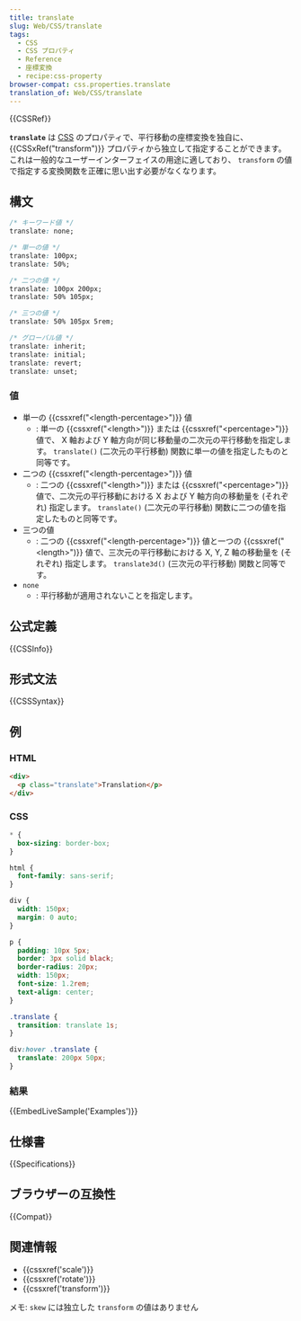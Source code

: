 ```yaml
---
title: translate
slug: Web/CSS/translate
tags:
  - CSS
  - CSS プロパティ
  - Reference
  - 座標変換
  - recipe:css-property
browser-compat: css.properties.translate
translation_of: Web/CSS/translate
---
```

{{CSSRef}}

**`translate`** は [CSS](/ja/docs/Web/CSS) のプロパティで、平行移動の座標変換を独自に、 {{CSSxRef("transform")}} プロパティから独立して指定することができます。これは一般的なユーザーインターフェイスの用途に適しており、 `transform` の値で指定する変換関数を正確に思い出す必要がなくなります。

## 構文

```css
/* キーワード値 */
translate: none;

/* 単一の値 */
translate: 100px;
translate: 50%;

/* 二つの値 */
translate: 100px 200px;
translate: 50% 105px;

/* 三つの値 */
translate: 50% 105px 5rem;

/* グローバル値 */
translate: inherit;
translate: initial;
translate: revert;
translate: unset;
```

### 値

- 単一の {{cssxref("&lt;length-percentage&gt;")}} 値
  - : 単一の {{cssxref("&lt;length&gt;")}} または {{cssxref("&lt;percentage&gt;")}} 値で、 X 軸および Y 軸方向が同じ移動量の二次元の平行移動を指定します。 `translate()` (二次元の平行移動) 関数に単一の値を指定したものと同等です。
- 二つの {{cssxref("&lt;length-percentage&gt;")}} 値
  - : 二つの {{cssxref("&lt;length&gt;")}} または {{cssxref("&lt;percentage&gt;")}} 値で、二次元の平行移動における X および Y 軸方向の移動量を (それぞれ) 指定します。 `translate()` (二次元の平行移動) 関数に二つの値を指定したものと同等です。
- 三つの値
  - : 二つの {{cssxref("&lt;length-percentage&gt;")}} 値と一つの {{cssxref("&lt;length&gt;")}} 値で、三次元の平行移動における X, Y, Z 軸の移動量を (それぞれ) 指定します。 `translate3d()` (三次元の平行移動) 関数と同等です。
- `none`
  - : 平行移動が適用されないことを指定します。

## 公式定義

{{CSSInfo}}

## 形式文法

{{CSSSyntax}}

<h2 id="Examples">例</h2>

### HTML

```html
<div>
  <p class="translate">Translation</p>
</div>
```

### CSS

```css
* {
  box-sizing: border-box;
}

html {
  font-family: sans-serif;
}

div {
  width: 150px;
  margin: 0 auto;
}

p {
  padding: 10px 5px;
  border: 3px solid black;
  border-radius: 20px;
  width: 150px;
  font-size: 1.2rem;
  text-align: center;
}

.translate {
  transition: translate 1s;
}

div:hover .translate {
  translate: 200px 50px;
}
```

### 結果

{{EmbedLiveSample('Examples')}}

## 仕様書

{{Specifications}}

## ブラウザーの互換性

{{Compat}}

## 関連情報

- {{cssxref('scale')}}
- {{cssxref('rotate')}}
- {{cssxref('transform')}}

メモ: `skew` には独立した `transform` の値はありません
